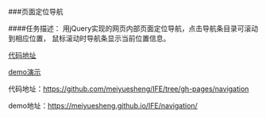 
###页面定位导航

####任务描述：
用jQuery实现的网页内部页面定位导航，点击导航条目录可滚动到相应位置，
鼠标滚动时导航条显示当前位置信息。

[代码地址](https://github.com/meiyuesheng/IFE/tree/gh-pages/navigation)

[demo演示](https://meiyuesheng.github.io/IFE/navigation/)

代码地址：https://github.com/meiyuesheng/IFE/tree/gh-pages/navigation

demo地址：https://meiyuesheng.github.io/IFE/navigation/